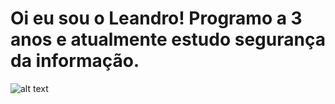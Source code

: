 # Oi eu sou o Leandro! Programo a 3 anos e atualmente estudo segurança da informação.

![alt text](https://github.com/urielcaire/learnmd/blob/master/imgs/solaire.gif "Praise the sun!")
